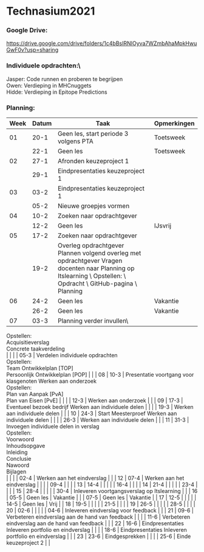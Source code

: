 # Technasium2021

### Google Drive:
https://drive.google.com/drive/folders/1c4bBsIRNIOyva7WZmbAhaMpkHwuGwF0v?usp=sharing

### Individuele opdrachten:\
Jasper: Code runnen en proberen te begrijpen\
Owen: Verdieping in MHCnuggets\
Hidde: Verdieping in Epitope Predictions

### Planning:
| Week | Datum | Taak                                                                                                                                                                                                                       | Opmerkingen |
|------|-------|----------------------------------------------------------------------------------------------------------------------------------------------------------------------------------------------------------------------------|-------------|
| 01   | 20-1  | Geen les, start periode 3 volgens PTA                                                                                                                                                                                      | Toetsweek   |
|      | 22-1  | Geen les                                                                                                                                                                                                                   | Toetsweek   |
| 02   | 27-1  | Afronden keuzeproject 1                                                                                                                                                                                                    |             |
|      | 29-1  | Eindpresentaties keuzeproject 1                                                                                                                                                                                            |             |
| 03   | 03-2  | Eindpresentaties keuzeproject 1                                                                                                                                                                                            |             |
|      | 05-2  | Nieuwe groepjes vormen                                                                                                                                                                                                     |             |
| 04   | 10-2  | Zoeken naar opdrachtgever                                                                                                                                                                                                  |             |
|      | 12-2  | Geen les                                                                                                                                                                                                                   | IJsvrij     |
| 05   | 17-2  | Zoeken naar opdrachtgever                                                                                                                                                                                                  |             |
|      | 19-2  | Overleg opdrachtgever Plannen volgend overleg met opdrachtgever Vragen docenten naar Planning op Itslearning \ Opstellen: \ Opdracht  \ GitHub-pagina \ Planning |             |
| 06   | 24-2  | Geen les                                                                                                                                                                                                                   | Vakantie    |
|      | 26-2  | Geen les                                                                                                                                                                                                                   | Vakantie    |
| 07   | 03-3  | Planning verder invullen\
Opstellen:\
Acquisitieverslag\
Concrete taakverdeling                                               
|             |
|      | 05-3  |  Verdelen individuele opdrachten\
Opstellen:\
Team Ontwikkelplan [TOP]\
Persoonlijk Ontwikkelplan [POP]                                                                                                                                                                   |             |
| 08   | 10-3  | Presentatie voortgang voor klasgenoten Werken aan onderzoek\
Opstellen:\
Plan van Aanpak [PvA]\
Plan van Eisen [PvE]                                                                                                                                                                |             |
|      | 12-3  | Werken aan onderzoek                                                                                                                                                                                                       |             |
| 09   | 17-3  | Eventueel bezoek bedrijf Werken aan individuele delen                                                                                                                                                                      |             |
|      | 19-3  | Werken aan individuele delen                                                                                                                                                                                               |             |
| 10   | 24-3  | Start Meesterproef Werken aan individuele delen                                                                                                                                                                            |             |
|      | 26-3  | Werken aan individuele delen                                                                                                                                                                                               |             |
| 11   | 31-3  | Invoegen individuele delen in verslag\
Opstellen:\
Voorwoord\
Inhoudsopgave\
Inleiding\
Conclusie\
Nawoord\
Bijlagen                                                                                                     
|             |
|      | 02-4  | Werken aan het eindverslag                                                                                                                                                                                                 |             |
| 12   | 07-4  | Werken aan het eindverslag                                                                                                                                                                                                 |             |
|      | 09-4  |                                                                                                                                                                                        |             |
| 13   | 14-4  |                                                                                                                                                                         |             |
|      | 16-4  |                                                                                                                                                                           |             |
| 14   | 21-4  |                                                                                                                                                                    |             |
|      | 23-4  |                                                                                                                                                                         |             |
| 15   | 28-4  |                                                                                                                                                                                                             |             |
|      | 30-4  |  Inleveren voortgangsverslag op Itslearning                                                                                                                                                                                                   |             |
| 16   | 05-5  | Geen les                                                                                                                                                                                                                   | Vakantie    |
|      | 07-5  | Geen les                                                                                                                                                                                                                   | Vakantie    |
| 17   | 12-5  |                                                                                                                                                                                                                                                                                                                                                                                                                                                                                                |             |
|      | 14-5  | Geen les                                                                                                                                                                                                                                                                                                                                                                                                                                                                                               | Vrij |
| 18   | 19-5  |                                                                                                                                                                                                                                                                                                                                                                                                                                                                                                |             |
|      | 21-5  |                                                                                                                                                                                                                                                                                                                                                                                                                                                                                                |             |
| 19   | 26-5  |                                                                                                                                                                                                                                                                                                                                                                                                                                                                                                |             |
|      | 28-5  |                                                                                                                                                                                                                                                                                                                                                                                                                                                                                                |             | 
| 20   | 02-6  |                                                                                                                                                                                                                                                                                                                                                                                                                                                                                                |             |
|      | 04-6  |   Inleveren eindverslag voor feedback                                                                                                                                                                                                                                                                                                                                                                                                                                                                                              |             |
| 21   | 09-6  |   Verbeteren eindverslag aan de hand van feedback                                                                                                                                                                                                                                                                                                                                                                                                                                                                                                 |             |
|      | 11-6  |   Verbeteren eindverslag aan de hand van feedback                                                                                                                                                                                                                                                                                                                                                                                                                                                                                               |             |
| 22   | 16-6  |    Eindpresentaties Inleveren portfolio en eindverslag                                                                                                                                                                                                                                                                                                                                                                                                                                                                                                 |             |
|      | 18-6  |   Eindpresentaties Inleveren portfolio en eindverslag                                                                                                                                                                                                                                                                                                                                                                                                                                                                                             |             |
| 23   | 23-6  |   Eindgesprekken                                                                                                                                                                                                                                                                                                                                                                                                                                                                                              |             |
|      | 25-6  |   Einde keuzeproject 2                                                                                                                                                                                                                                                                                                                                                                                                                                                                                               |             |

